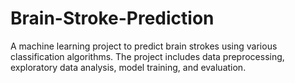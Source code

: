 # Brain-Stroke-Prediction
A machine learning project to predict brain strokes using various classification algorithms. The project includes data preprocessing, exploratory data analysis, model training, and evaluation.
